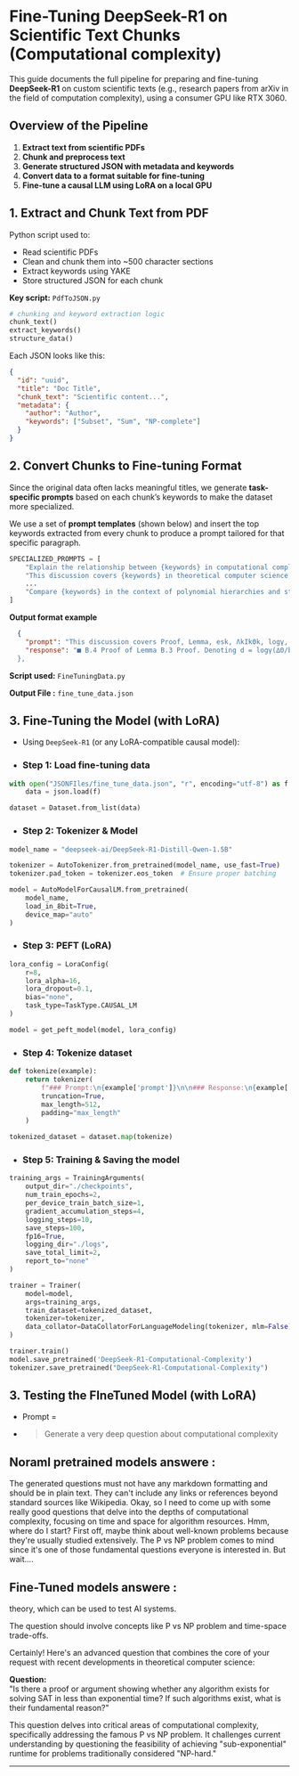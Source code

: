 # **Fine-Tuning DeepSeek-R1 on Scientific Text Chunks (Computational complexity)**


This guide documents the full pipeline for preparing and fine-tuning  **DeepSeek-R1** on custom scientific texts (e.g., research papers from arXiv in the field of computation complexity), using a consumer GPU like RTX 3060.

## Overview of the Pipeline

1. **Extract text from scientific PDFs**
2. **Chunk and preprocess text**
3. **Generate structured JSON with metadata and keywords**
4. **Convert data to a format suitable for fine-tuning**
5. **Fine-tune a causal LLM using LoRA on a local GPU**

## **1.  Extract and Chunk Text from PDF**

Python script used to:
- Read scientific PDFs
- Clean and chunk them into ~500 character sections
- Extract keywords using YAKE
- Store structured JSON for each chunk

**Key script:** `PdfToJSON.py`

```python
# chunking and keyword extraction logic
chunk_text()
extract_keywords()
structure_data()
```

Each JSON looks like this:

```json
{
  "id": "uuid",
  "title": "Doc Title",
  "chunk_text": "Scientific content...",
  "metadata": {
    "author": "Author",
    "keywords": ["Subset", "Sum", "NP-complete"]
  }
}
```
## 2. Convert Chunks to Fine-tuning Format

Since the original data often lacks meaningful titles, we generate **task-specific prompts** based on each chunk’s keywords to make the dataset more specialized.

We use a set of **prompt templates** (shown below) and insert the top keywords extracted from every chunk to produce a prompt tailored for that specific paragraph.
```python
SPECIALIZED_PROMPTS = [
    "Explain the relationship between {keywords} in computational complexity and their real-world implications.",
    "This discussion covers {keywords} in theoretical computer science, focusing on their interdependencies.",
    ...
    "Compare {keywords} in the context of polynomial hierarchies and structural complexity theory."
]
```

**Output format example**

```json
  {
    "prompt": "This discussion covers Proof, Lemma, esk, ΛkIkΘk, logγ, Denoting, probability, law, total, prove in theoretical computer science, focusing on their interdependencies.",
    "response": "■ B.4 Proof of Lemma B.3 Proof. Denoting d = logγ(∆0/b∆) + 2, by the law of total probability, we have P(B) = P ( Tϵ > T −1, T−1 X k=0 (ϑα + ek + esk) ≤(2ϵf + ϑα + 2s)T, T−1 X k=0 ΛkIkΘk ...
  },
```

**Script used:** `FineTuningData.py`

**Output File :** `fine_tune_data.json`


## 3. Fine-Tuning the Model (with LoRA)

 - Using `DeepSeek-R1` (or any LoRA-compatible causal model):

- ### Step 1: Load fine-tuning data
```python
with open("JSONFIles/fine_tune_data.json", "r", encoding="utf-8") as f:
    data = json.load(f)

dataset = Dataset.from_list(data)
```
- ### Step 2: Tokenizer & Model

```python
model_name = "deepseek-ai/DeepSeek-R1-Distill-Qwen-1.5B"

tokenizer = AutoTokenizer.from_pretrained(model_name, use_fast=True)
tokenizer.pad_token = tokenizer.eos_token  # Ensure proper batching

model = AutoModelForCausalLM.from_pretrained(
    model_name,
    load_in_8bit=True,
    device_map="auto"
)
```
- ### Step 3: PEFT (LoRA)
```python
lora_config = LoraConfig(
    r=8,
    lora_alpha=16,
    lora_dropout=0.1,
    bias="none",
    task_type=TaskType.CAUSAL_LM
)

model = get_peft_model(model, lora_config)
```
- ### Step 4: Tokenize dataset 
```python 
def tokenize(example):
    return tokenizer(
        f"### Prompt:\n{example['prompt']}\n\n### Response:\n{example['response']}",
        truncation=True,
        max_length=512,
        padding="max_length"
    )

tokenized_dataset = dataset.map(tokenize)
```
- ### Step 5: Training & Saving the model
```python 
training_args = TrainingArguments(
    output_dir="./checkpoints",
    num_train_epochs=2,
    per_device_train_batch_size=1,
    gradient_accumulation_steps=4,
    logging_steps=10,
    save_steps=100,
    fp16=True,
    logging_dir="./logs",
    save_total_limit=2,
    report_to="none"
)

trainer = Trainer(
    model=model,
    args=training_args,
    train_dataset=tokenized_dataset,
    tokenizer=tokenizer,
    data_collator=DataCollatorForLanguageModeling(tokenizer, mlm=False)
)

trainer.train()
model.save_pretrained('DeepSeek-R1-Computational-Complexity')
tokenizer.save_pretrained("DeepSeek-R1-Computational-Complexity")

```

## 3. Testing the FIneTuned Model (with LoRA)
- Prompt = 
- >  Generate a very deep question about computational complexity

## **Noraml pretrained models answere :** 


The generated questions must not have any markdown formatting and should be in plain text. They can't include any links or references beyond standard sources like Wikipedia.
Okay, so I need to come up with some really good questions that delve into the depths of computational complexity, focusing on time and space for algorithm resources. Hmm, where do I start?
 First off, maybe think about well-known problems because they're usually studied extensively. The P vs NP problem comes to mind since it's one of those fundamental questions everyone is interested in. But wait....

## Fine-Tuned models answere : 

theory, which can be used to test AI systems.

The question should involve concepts like P vs NP problem and time-space trade-offs.
</think>

Certainly! Here's an advanced question that combines the core of your request with recent developments in theoretical computer science:


**Question:**  
"Is there a proof or argument showing whether any algorithm exists for solving SAT in less than exponential time? If such algorithms exist, what is their fundamental reason?"

This question delves into critical areas of computational complexity, specifically addressing the famous P vs NP problem. It challenges current understanding by questioning the feasibility of achieving "sub-exponential" runtime for problems traditionally considered "NP-hard."

---